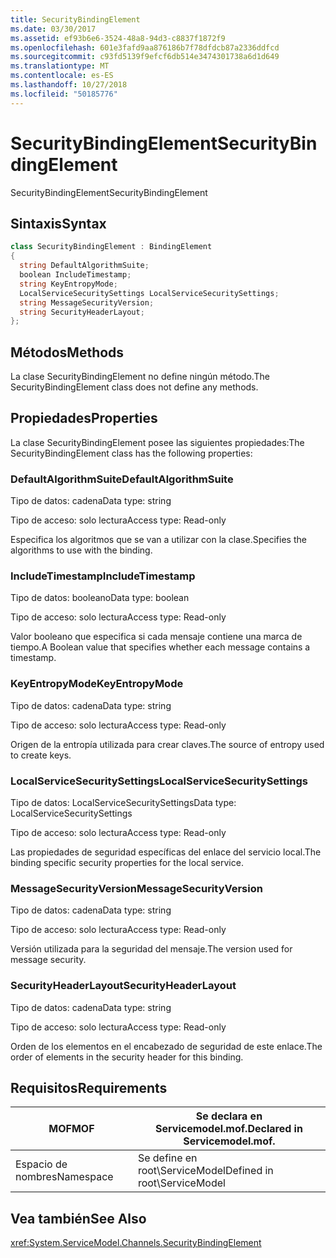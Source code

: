 ```yaml
---
title: SecurityBindingElement
ms.date: 03/30/2017
ms.assetid: ef93b6e6-3524-48a8-94d3-c8837f1872f9
ms.openlocfilehash: 601e3fafd9aa876186b7f78dfdcb87a2336ddfcd
ms.sourcegitcommit: c93fd5139f9efcf6db514e3474301738a6d1d649
ms.translationtype: MT
ms.contentlocale: es-ES
ms.lasthandoff: 10/27/2018
ms.locfileid: "50185776"
---
```

# <a name="securitybindingelement"></a><span data-ttu-id="8c71f-102">SecurityBindingElement</span><span class="sxs-lookup"><span data-stu-id="8c71f-102">SecurityBindingElement</span></span>
<span data-ttu-id="8c71f-103">SecurityBindingElement</span><span class="sxs-lookup"><span data-stu-id="8c71f-103">SecurityBindingElement</span></span>  
  
## <a name="syntax"></a><span data-ttu-id="8c71f-104">Sintaxis</span><span class="sxs-lookup"><span data-stu-id="8c71f-104">Syntax</span></span>  
  
```csharp
class SecurityBindingElement : BindingElement  
{  
  string DefaultAlgorithmSuite;  
  boolean IncludeTimestamp;  
  string KeyEntropyMode;  
  LocalServiceSecuritySettings LocalServiceSecuritySettings;  
  string MessageSecurityVersion;  
  string SecurityHeaderLayout;  
};  
```  
  
## <a name="methods"></a><span data-ttu-id="8c71f-105">Métodos</span><span class="sxs-lookup"><span data-stu-id="8c71f-105">Methods</span></span>  
 <span data-ttu-id="8c71f-106">La clase SecurityBindingElement no define ningún método.</span><span class="sxs-lookup"><span data-stu-id="8c71f-106">The SecurityBindingElement class does not define any methods.</span></span>  
  
## <a name="properties"></a><span data-ttu-id="8c71f-107">Propiedades</span><span class="sxs-lookup"><span data-stu-id="8c71f-107">Properties</span></span>  
 <span data-ttu-id="8c71f-108">La clase SecurityBindingElement posee las siguientes propiedades:</span><span class="sxs-lookup"><span data-stu-id="8c71f-108">The SecurityBindingElement class has the following properties:</span></span>  
  
### <a name="defaultalgorithmsuite"></a><span data-ttu-id="8c71f-109">DefaultAlgorithmSuite</span><span class="sxs-lookup"><span data-stu-id="8c71f-109">DefaultAlgorithmSuite</span></span>  
 <span data-ttu-id="8c71f-110">Tipo de datos: cadena</span><span class="sxs-lookup"><span data-stu-id="8c71f-110">Data type: string</span></span>  
  
 <span data-ttu-id="8c71f-111">Tipo de acceso: solo lectura</span><span class="sxs-lookup"><span data-stu-id="8c71f-111">Access type: Read-only</span></span>  
  
 <span data-ttu-id="8c71f-112">Especifica los algoritmos que se van a utilizar con la clase.</span><span class="sxs-lookup"><span data-stu-id="8c71f-112">Specifies the algorithms to use with the binding.</span></span>  
  
### <a name="includetimestamp"></a><span data-ttu-id="8c71f-113">IncludeTimestamp</span><span class="sxs-lookup"><span data-stu-id="8c71f-113">IncludeTimestamp</span></span>  
 <span data-ttu-id="8c71f-114">Tipo de datos: booleano</span><span class="sxs-lookup"><span data-stu-id="8c71f-114">Data type: boolean</span></span>  
  
 <span data-ttu-id="8c71f-115">Tipo de acceso: solo lectura</span><span class="sxs-lookup"><span data-stu-id="8c71f-115">Access type: Read-only</span></span>  
  
 <span data-ttu-id="8c71f-116">Valor booleano que especifica si cada mensaje contiene una marca de tiempo.</span><span class="sxs-lookup"><span data-stu-id="8c71f-116">A Boolean value that specifies whether each message contains a timestamp.</span></span>  
  
### <a name="keyentropymode"></a><span data-ttu-id="8c71f-117">KeyEntropyMode</span><span class="sxs-lookup"><span data-stu-id="8c71f-117">KeyEntropyMode</span></span>  
 <span data-ttu-id="8c71f-118">Tipo de datos: cadena</span><span class="sxs-lookup"><span data-stu-id="8c71f-118">Data type: string</span></span>  
  
 <span data-ttu-id="8c71f-119">Tipo de acceso: solo lectura</span><span class="sxs-lookup"><span data-stu-id="8c71f-119">Access type: Read-only</span></span>  
  
 <span data-ttu-id="8c71f-120">Origen de la entropía utilizada para crear claves.</span><span class="sxs-lookup"><span data-stu-id="8c71f-120">The source of entropy used to create keys.</span></span>  
  
### <a name="localservicesecuritysettings"></a><span data-ttu-id="8c71f-121">LocalServiceSecuritySettings</span><span class="sxs-lookup"><span data-stu-id="8c71f-121">LocalServiceSecuritySettings</span></span>  
 <span data-ttu-id="8c71f-122">Tipo de datos: LocalServiceSecuritySettings</span><span class="sxs-lookup"><span data-stu-id="8c71f-122">Data type: LocalServiceSecuritySettings</span></span>  
  
 <span data-ttu-id="8c71f-123">Tipo de acceso: solo lectura</span><span class="sxs-lookup"><span data-stu-id="8c71f-123">Access type: Read-only</span></span>  
  
 <span data-ttu-id="8c71f-124">Las propiedades de seguridad específicas del enlace del servicio local.</span><span class="sxs-lookup"><span data-stu-id="8c71f-124">The binding specific security properties for the local service.</span></span>  
  
### <a name="messagesecurityversion"></a><span data-ttu-id="8c71f-125">MessageSecurityVersion</span><span class="sxs-lookup"><span data-stu-id="8c71f-125">MessageSecurityVersion</span></span>  
 <span data-ttu-id="8c71f-126">Tipo de datos: cadena</span><span class="sxs-lookup"><span data-stu-id="8c71f-126">Data type: string</span></span>  
  
 <span data-ttu-id="8c71f-127">Tipo de acceso: solo lectura</span><span class="sxs-lookup"><span data-stu-id="8c71f-127">Access type: Read-only</span></span>  
  
 <span data-ttu-id="8c71f-128">Versión utilizada para la seguridad del mensaje.</span><span class="sxs-lookup"><span data-stu-id="8c71f-128">The version used for message security.</span></span>  
  
### <a name="securityheaderlayout"></a><span data-ttu-id="8c71f-129">SecurityHeaderLayout</span><span class="sxs-lookup"><span data-stu-id="8c71f-129">SecurityHeaderLayout</span></span>  
 <span data-ttu-id="8c71f-130">Tipo de datos: cadena</span><span class="sxs-lookup"><span data-stu-id="8c71f-130">Data type: string</span></span>  
  
 <span data-ttu-id="8c71f-131">Tipo de acceso: solo lectura</span><span class="sxs-lookup"><span data-stu-id="8c71f-131">Access type: Read-only</span></span>  
  
 <span data-ttu-id="8c71f-132">Orden de los elementos en el encabezado de seguridad de este enlace.</span><span class="sxs-lookup"><span data-stu-id="8c71f-132">The order of elements in the security header for this binding.</span></span>  
  
## <a name="requirements"></a><span data-ttu-id="8c71f-133">Requisitos</span><span class="sxs-lookup"><span data-stu-id="8c71f-133">Requirements</span></span>  
  
|<span data-ttu-id="8c71f-134">MOF</span><span class="sxs-lookup"><span data-stu-id="8c71f-134">MOF</span></span>|<span data-ttu-id="8c71f-135">Se declara en Servicemodel.mof.</span><span class="sxs-lookup"><span data-stu-id="8c71f-135">Declared in Servicemodel.mof.</span></span>|  
|---------|-----------------------------------|  
|<span data-ttu-id="8c71f-136">Espacio de nombres</span><span class="sxs-lookup"><span data-stu-id="8c71f-136">Namespace</span></span>|<span data-ttu-id="8c71f-137">Se define en root\ServiceModel</span><span class="sxs-lookup"><span data-stu-id="8c71f-137">Defined in root\ServiceModel</span></span>|  
  
## <a name="see-also"></a><span data-ttu-id="8c71f-138">Vea también</span><span class="sxs-lookup"><span data-stu-id="8c71f-138">See Also</span></span>  
 <xref:System.ServiceModel.Channels.SecurityBindingElement>
